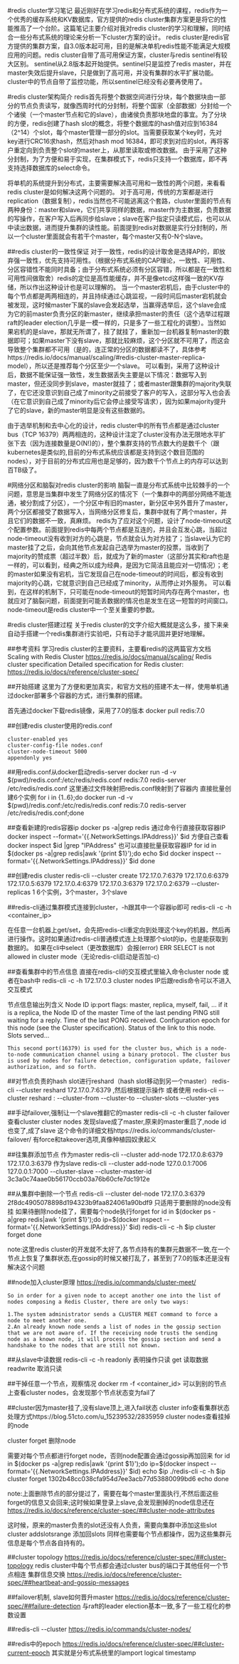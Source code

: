 #redis cluster学习笔记
最近刚好在学习redis和分布式系统的课程，redis作为一个优秀的缓存系统和KV数据库，官方提供的redis cluster集群方案更是将它的性能推高了一个台阶。这篇笔记主要介绍对我对redis cluster的学习和理解，同时结合一些分布式系统的理论来分析一下cluster方案的设计。
redis cluster是redis官方提供的集群方案，自3.0版本起可用，目的是解决单机redis性能不能满足大规模应用的问题。redis cluster自带了高可用保证方案，cluster与redis sentinel有较大区别。
sentinel从2.8版本起开始提供。sentinel只是监控了redis master，并在master失效后提升slave，只是做到了高可用，并没有集群的水平扩展功能。cluster中的节点自带了监控功能，所以sentinel已经没有必要再使用了。

#redis cluster架构简介
redis首先将整个数据空间进行分块，每个数据块由一部分的节点负责读写，就像西周时代的分封制，将整个国家（全部数据）分封给一个个诸侯（一个master节点和它的slave），由诸侯负责那块地盘的事宜。为了分块的方便，redis创建了hash slot的概念，将整个数据库的hash值对应到16384（2^14）个slot，每个master管理一部分的slot。当需要获取某个key时，先对key进行CRC16求hash，然后对hash mod 16384，即可求到对应的slot，再将客户重定向到负责整个slot的master上，从那里读取或修改数据。
由于采用了这种分封制，为了方便和易于实现，在集群模式下，redis只支持一个数据库，即不再支持选择数据库的select命令。

将单机的系统提升到分布式，主要需要解决高可用和一致性的两个问题，来看看redis cluster是如何解决这两个问题的。
对于高可用，传统的方案都是进行replication（数据复制），redis当然也不可能逃离这个套路，cluster里面的节点有两种身份：master和slave，它们共享同样的数据，master作为主数据，负责数据的写操作，在客户写入后再同步给slave；slave在客户指定只读模式后，也可以从中读出数据，进而提升集群的读性能。前面提到redis对数据是实行分封制的，所以一个cluster里面就会有若干个master，每个master又有0-N个slave。

##redis cluster的一致性保证
对于一致性，redis的设计取舍是选择AP的，即放弃强一致性，优先支持可用性。（根据分布式系统的CAP理论，一致性、可用性、分区容错性不能同时具备；由于分布式系统必须有分区容错，所以都是在一致性和可用性间做取舍）redis的定位是高性能缓存，并不是像etcd这样强一致的KV存储，所以作出这种设计也是可以理解的。
当一个master宕机后，由于cluster中的每个节点都是两两相连的，并且持续通过心跳监视，一段时间后master宕机就会被发现，这时候master下属的slave会发起选举，当赢得选举后，这个slave会成为它的前master负责分区的新master，继续承担master的责任（这个选举过程跟raft的leader election几乎是一模一样的，只是多了一些工程化的调整）。当然如果宕机的是slave，那就无所谓了，挂了就挂了，重新加一台机器复制master的数据即可；如果master下没有slave，那就比较麻烦，这个分区就不可用了，而这会导致整个集群都不可用（是的，连正常的分区的数据都读不了，具体参考https://redis.io/docs/manual/scaling/#redis-cluster-master-replica-model），所以还是推荐每个分区至少一个slave。
可以看到，采用了这种设计后，数据不能保证强一致性，发生数据丢失主要是以下情况：数据写入到master，但还没同步到slave，master就挂了；或者master跟集群的majority失联了，在它还没意识到自己成了minority之前接受了客户的写入，这部分写入也会丢（在它意识到自己成了minority后它会停止接受写请求），因为如果majority提升了它的slave，新的master明显是没有这些数据的。

由于选举机制和去中心化的设计，redis cluster中的所有节点都是通过cluster bus（TCP 16379）两两相连的，这种设计注定了cluster没有办法无限地水平扩张下去（因为连接数量是O(N!)的），整个集群支持的节点数大约是数千个（跟kubernetes是类似的,目前的分布式系统应该都是支持到这个数目范围的nodes），对于目前的分布式应用也是足够的，因为数千个节点上的内存可以达到百TB级了。

#网络分区和脑裂对redis cluster的影响
脑裂一直是分布式系统中比较棘手的一个问题，意思是当集群中发生了网络分区的情况下（一个集群中的两部分网络不能连通，被分割成了分区），一个分区中有旧的master，新分区中另外晋升了master，两个分区都接受了数据写入，当网络分区修复后，集群中就有了两个master，并且它们的数据不一致，真麻烦。
redis为了应对这个问题，设计了node-timeout这个配置参数。前面提到redis中每两个节点都是互连的，并且会互发心跳，当超过node-timeout没有收到对方的心跳是，节点就会认为对方挂了；当slave认为它的master挂了之后，会向其他节点发起自己选举为master的投票，当收到了majority的赞成票（超过半数）后，就成为了新的master（这部分其实和raft也是一样的，可以看到，经典之所以成为经典，是因为它简洁且能应对一切情况）；老的master如果没有宕机，当它发现自己在node-timeout的时间后，都没有收到majority的心跳，它就意识到自己已经成了minority，从而停止对外服务。
可以看到，在这样的机制下，只可能在node-timeout的短暂时间内存在两个master，也就应对了脑裂问题，前面提到可能丢数据的情况也是发生在这一短暂的时间窗口。node-timeout是redis cluster中一个至关重要的参数。



#redis cluster搭建过程
关于redis cluster的文字介绍大概就是这么多，接下来亲自动手搭建一个redis集群进行实验吧，只有动手才能巩固并更好地理解。

##参考资料
学习redis cluster的主要资料，主要看redis的这两篇官方文档
Scaling with Redis Cluster https://redis.io/docs/manual/scaling/
Redis cluster specification Detailed specification for Redis cluster: https://redis.io/docs/reference/cluster-spec/

##开始搭建
这里为了方便和更加真实，和官方文档的搭建不太一样，使用单机通过docker部署多个容器的方式，进行集群的搭建。

首先通过docker下载redis镜像，采用了7.0的版本
docker pull redis:7.0

##创建redis cluster使用的redis.conf
```
cluster-enabled yes
cluster-config-file nodes.conf
cluster-node-timeout 5000
appendonly yes
```

##用redis.conf从docker启动redis-server
docker run -d -v $(pwd)/redis.conf:/etc/redis/redis.conf redis:7.0 redis-server /etc/redis/redis.conf
这里通过文件映射把redis.conf映射到了容器内
直接批量创建6个实例
for i in {1..6};do docker run -d -v $(pwd)/redis.conf:/etc/redis/redis.conf redis:7.0 redis-server /etc/redis/redis.conf;done

##查看新建的redis容器ip
docker ps -a|grep redis
通过命令行直接获取容器IP
docker inspect --format='{{.NetworkSettings.IPAddress}}' $id
方便自己查看
docker inspect $id |grep "IPAddress"
也可以直接批量获取容器IP
for id in $(docker ps -a|grep redis|awk '{print $1}');do
    echo $id
    docker inspect --format='{{.NetworkSettings.IPAddress}}' $id
done

##创建redis cluster
redis-cli --cluster create 172.17.0.7:6379 172.17.0.6:6379 172.17.0.5:6379 172.17.0.4:6379 172.17.0.3:6379 172.17.0.2:6379 --cluster-replicas 1
6个实例，3个master，3个slave



##redis-cli通过集群模式连接到cluster，-h跟其中一个容器ip即可
redis-cli -c -h <container_ip>

在任意一台机器上get/set，会先把redis-cli重定向到处理这个key的机器，然后再进行操作。这时如果通过redis-cli普通模式连上处理那个slot的ip，也是能获取到数据的。
如果在cli中select（更改数据库）会报(error) ERR SELECT is not allowed in cluster mode（无论redis-cli启动是否加-c)

##查看集群中的节点信息
直接在redis-cli的交互模式里输入命令cluster node
或者在bash中
redis-cli -c -h 172.17.0.3 cluster nodes
IP后跟redis命令可以不进入交互模式

节点信息输出列含义
Node ID
ip:port
flags: master, replica, myself, fail, ...
if it is a replica, the Node ID of the master
Time of the last pending PING still waiting for a reply.
Time of the last PONG received.
Configuration epoch for this node (see the Cluster specification).
Status of the link to this node.
Slots served...
```
This second port(16379) is used for the cluster bus, which is a node-to-node communication channel using a binary protocol. The cluster bus is used by nodes for failure detection, configuration update, failover authorization, and so forth.
```

##对节点负责的hash slot进行reshard（hash slot移动到另一个master）
redis-cli --cluster reshard 172.17.0.7:6379 ,然后根据提示操作
或者使用
redis-cli --cluster reshard <host>:<port> --cluster-from <node-id> --cluster-to <node-id> --cluster-slots <number of slots> --cluster-yes

##手动failover,强制让一个slave推翻它的master
redis-cli -c -h <slave-ip>
cluster failover
查看cluster
cluster nodes
发现slave成了master,原来的master重启了,node id也变了,成了slave
这个命令的详细文档https://redis.io/commands/cluster-failover/
有force和takeover选项,真像种植园奴隶起义

##往集群添加节点
作为master
redis-cli --cluster add-node 172.17.0.8:6379 172.17.0.3:6379
作为slave
redis-cli --cluster add-node 127.0.0.1:7006 127.0.0.1:7000 --cluster-slave --cluster-master-id 3c3a0c74aae0b56170ccb03a76b60cfe7dc1912e

##从集群中删除一个节点
redis-cli --cluster del-node 172.17.0.3:6379 2f8dc4905078898d194323b9faa824061a90bdf9
只适用于要删除的node没有挂
如果待删除node挂了，需要每个node执行forget
for id in $(docker ps -a|grep redis|awk '{print $1}');do
    ip=$(docker inspect --format='{{.NetworkSettings.IPAddress}}' $id)
    redis-cli -c -h $ip cluster forget <node id>
done

note:这里redis cluster的开发就不太好了,各节点持有的集群元数据不一致,在一个节点上恢复了集群状态,在gossip的时候又被打乱了，甚至到了7.0的版本还是没有解决这个问题

##node加入cluster原理
https://redis.io/commands/cluster-meet/
```
So in order for a given node to accept another one into the list of nodes composing a Redis Cluster, there are only two ways:

1.The system administrator sends a CLUSTER MEET command to force a node to meet another one.
2.An already known node sends a list of nodes in the gossip section that we are not aware of. If the receiving node trusts the sending node as a known node, it will process the gossip section and send a handshake to the nodes that are still not known.
```

##从slave中读数据
redis-cli -c -h <slave-ip>
readonly 表明操作只读
get <key> 读取数据
readwrite 取消只读

##干掉任意一个节点，观察情况
docker rm -f <container_id>
可以到别的节点上查看cluster nodes，会发现那个节点状态变为fail了

##cluster因为master挂了,没有slave顶上,进入fail状态
cluster info查看集群状态
处理方式https://blog.51cto.com/u_15239532/2835959
cluster nodes查看挂掉的node

cluster forget <node-id>删除node

需要对每个节点都进行forget node，否则node配置会通过gossip再加回来
for id in $(docker ps -a|grep redis|awk '{print $1}');do
    ip=$(docker inspect --format='{{.NetworkSettings.IPAddress}}' $id)
    echo $ip
    ./redis-cli -c -h $ip cluster forget 1302b48cc038cfa954d7ee3acb77d53880099bd6
    echo
done

note:上面删除节点的部分提过了，需要在每个master里面执行,不然后面这些forget的信息又会回来;这时候如果登录上slave,会发现删掉的node信息还在
https://redis.io/docs/reference/cluster-spec/##cluster-node-attributes

这时候，原来的master负责的slot还没有人负责，需要向集群中添加这些slot
cluster addslotsrange <lower bound> <upper bound>添加回slots
同样也需要每个节点都操作，因为这些集群元信息是每个节点各自持有的。

##cluster topology
https://redis.io/docs/reference/cluster-spec/##cluster-topology
redis cluster中每个节点都会通过cluster bus的端口于其他任何一个节点相连
集群信息交换 https://redis.io/docs/reference/cluster-spec/##heartbeat-and-gossip-messages

##failover机制, slave如何晋升master
https://redis.io/docs/reference/cluster-spec/##failure-detection
与raft的leader election基本一致,多了一些工程化的参数设置

##redis-cli --cluster <cmd>
https://redis.io/commands/cluster-nodes/

##redis中的epoch
https://redis.io/docs/reference/cluster-spec/##cluster-current-epoch
其实就是分布式系统里的lamport logical timestamp






